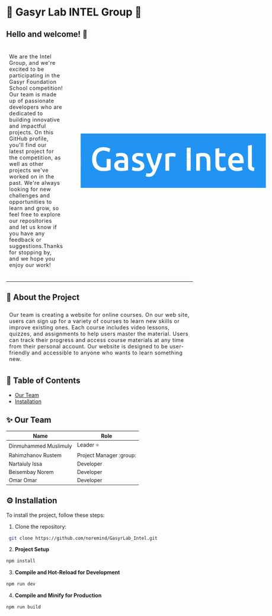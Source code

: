 
# 🌟 Gasyr Lab INTEL Group 🌟



## Hello and welcome! :wave:

<div style="display: flex; justify-content: space-between; gap: 40px; align-items: center;">

<p style="width: 70%; padding: 8px; letter-spacing: 0.7px">
 We are the Intel Group, and we're excited to be participating in the Gasyr Foundation School competition! Our team is made up of passionate developers who are dedicated to building innovative and impactful projects. On this GitHub profile, you'll find our latest project for the competition, as well as other projects we've worked on in the past. We're always looking for new challenges and opportunities to learn and grow, so feel free to explore our repositories and let us know if you have any feedback or suggestions.Thanks for stopping by, and we hope you enjoy our work!
 </p>

<img src="markdown-img/logo.png" width="500px">
</div>

---





## 🚀 About the Project
<p style="padding: 8px; letter-spacing: 0.7px">
Our team is creating a website for online courses. On our web site, users can sign up for a variety of courses to learn new skills or improve existing ones. Each course includes video lessons, quizzes, and assignments to help users master the material. Users can track their progress and access course materials at any time from their personal account. Our website is designed to be user-friendly and accessible to anyone who wants to learn something new.
</p>

## 📝 Table of Contents

- [Our Team](#sparkles-our-team)
- [Installation](#gear-installation)

## :sparkles: Our Team


| Name             | Role            |
| ---------------- | -------------- |
| Dinmuhammed Muslimuly | Leader :star:  |
| Rahimzhanov Rustem   | Project Manager :group:      |
| Nartaiuly Issa    | Developer      |
| Beisembay Norem | Developer      |
| Omar Omar        | Developer      |


## :gear: Installation

To install the project, follow these steps:

1. Clone the repository:

```sh
 git clone https://github.com/noremind/GasyrLab_Intel.git
```

2. __Project Setup__

```sh
npm install
```

3. __Compile and Hot-Reload for Development__

```sh
npm run dev
```

4. __Compile and Minify for Production__

```sh
npm run build
```




